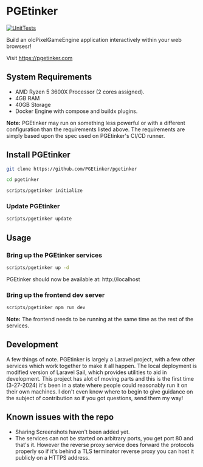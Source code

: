 # PGEtinker
[![UnitTests](https://github.com/PGEtinker/pgetinker/actions/workflows/unit-tests.yml/badge.svg)](https://github.com/PGEtinker/pgetinker/actions/workflows/unit-tests.yml)

Build an olcPixelGameEngine application interactively within your web browsesr!

Visit https://pgetinker.com

## System Requirements
* AMD Ryzen 5 3600X Processor (2 cores assigned).
* 4GB RAM
* 40GB Storage
* Docker Engine with compose and buildx plugins.

**Note:** PGEtinker may run on something less powerful or with
a different configuration than the requirements listed above.
The requirements are simply based upon the spec used on
PGEtinker's CI/CD runner.

## Install PGEtinker

```bash
git clone https://github.com/PGEtinker/pgetinker

cd pgetinker

scripts/pgetinker initialize
```

### Update PGEtinker
```bash
scripts/pgetinker update
```

## Usage

### Bring up the PGEtinker services
```bash
scripts/pgetinker up -d
```
PGEtinker should now be available at: http://localhost

### Bring up the frontend dev server
```bash
scripts/pgetinker npm run dev
```
**Note:** The frontend needs to be running at the same time as the rest of the services. 

## Development

A few things of note. PGEtinker is largely a Laravel project, with a few other services which work together to make it all happen. The local deployment is modified version of Laravel Sail, which provides utilities to aid in development. This project has alot of moving parts and this is the first time (3-27-2024) it's been in a state where people could reasonably run it on their own machines. I don't even know where to begin to give guidance on the subject of contribution so if you got questions, send them my way!

## Known issues with the repo

* Sharing Screenshots haven't been added yet.
* The services can not be started on arbitrary ports, you get port 80 and that's it. However the reverse proxy service does forward the protocols properly so if it's behind a TLS terminator reverse proxy you can host it publicly on a HTTPS address.

